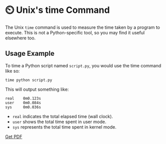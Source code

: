 # ⏲️ Unix's time Command

The Unix `time` command is used to measure the time taken by a program to execute. This is not a Python-specific tool, so you may find it useful elsewhere too.

## Usage Example

To time a Python script named `script.py`, you would use the time command like so:

```shell
time python script.py
```

This will output something like:

```shell
real    0m0.123s
user    0m0.084s
sys     0m0.036s
```

- `real` indicates the total elapsed time (wall clock).
- `user` shows the total time spent in user mode.
- `sys` represents the total time spent in kernel mode.



[Get PDF](https://makepythonfaster.gumroad.com/l/get)
